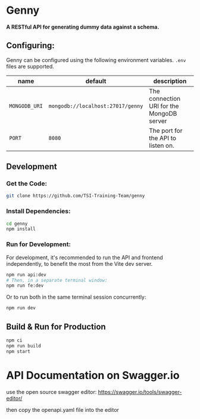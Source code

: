 # Genny
**A RESTful API for generating dummy data against a schema.**

## Configuring:
Genny can be configured using the following environment variables. `.env` files are supported.

| name | default | description |
| ---- | ------- | ----------- |
| `MONGODB_URI` | `mongodb://localhost:27017/genny` | The connection URI for the MongoDB server |
| `PORT` | `8080` | The port for the API to listen on. |

## Development

### Get the Code:
```sh
git clone https://github.com/TSI-Training-Team/genny
```

### Install Dependencies:
```sh
cd genny
npm install
```

### Run for Development:
For development, it's recommended to run the API and frontend independently, to benefit the most from the Vite dev server.
```sh
npm run api:dev
# Then, in a separate terminal window:
npm run fe:dev
```

Or to run both in the same terminal session concurrently:
```sh
npm run dev
```

## Build & Run for Production
```sh
npm ci
npm run build
npm start
```

# API Documentation on Swagger.io

use the open source swagger editor: https://swagger.io/tools/swagger-editor/ 

then copy the openapi.yaml file into the editor
